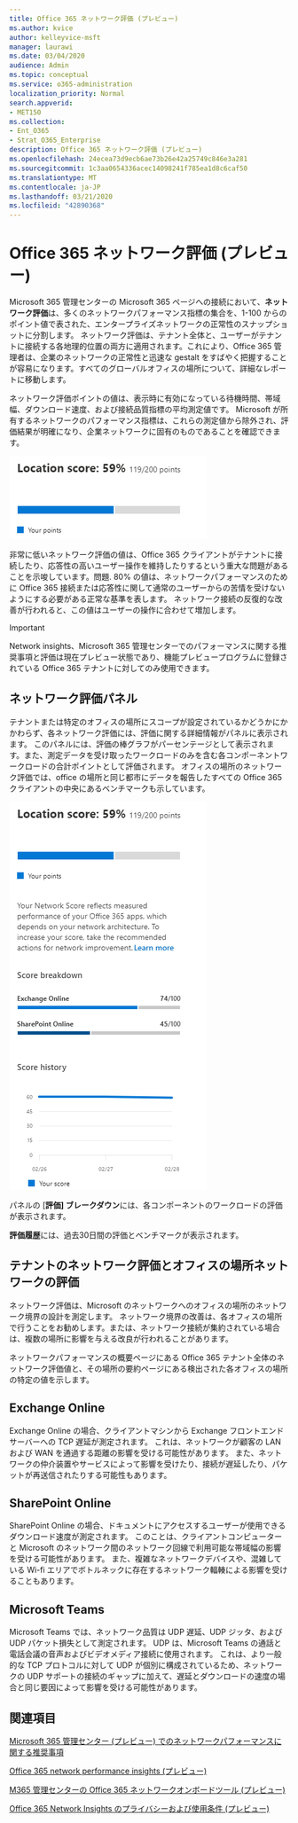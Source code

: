 ```yaml
---
title: Office 365 ネットワーク評価 (プレビュー)
ms.author: kvice
author: kelleyvice-msft
manager: laurawi
ms.date: 03/04/2020
audience: Admin
ms.topic: conceptual
ms.service: o365-administration
localization_priority: Normal
search.appverid:
- MET150
ms.collection:
- Ent_O365
- Strat_O365_Enterprise
description: Office 365 ネットワーク評価 (プレビュー)
ms.openlocfilehash: 24ecea73d9ecb6ae73b26e42a25749c846e3a281
ms.sourcegitcommit: 1c3aa0654336acec14098241f785ea1d8c6caf50
ms.translationtype: MT
ms.contentlocale: ja-JP
ms.lasthandoff: 03/21/2020
ms.locfileid: "42890368"
---
```

# <a name="office-365-network-assessment-preview"></a>Office 365 ネットワーク評価 (プレビュー)

Microsoft 365 管理センターの Microsoft 365 ページへの接続において、**ネットワーク評価**は、多くのネットワークパフォーマンス指標の集合を、1-100 からのポイント値で表された、エンタープライズネットワークの正常性のスナップショットに分割します。 ネットワーク評価は、テナント全体と、ユーザーがテナントに接続する各地理的位置の両方に適用されます。これにより、Office 365 管理者は、企業のネットワークの正常性と迅速な gestalt をすばやく把握することが容易になります。すべてのグローバルオフィスの場所について、詳細なレポートに移動します。

ネットワーク評価ポイントの値は、表示時に有効になっている待機時間、帯域幅、ダウンロード速度、および接続品質指標の平均測定値です。 Microsoft が所有するネットワークのパフォーマンス指標は、これらの測定値から除外され、評価結果が明確になり、企業ネットワークに固有のものであることを確認できます。

![ネットワーク評価の値](Media/m365-mac-perf/m365-mac-perf-overview-score-top.png)

非常に低いネットワーク評価の値は、Office 365 クライアントがテナントに接続したり、応答性の高いユーザー操作を維持したりするという重大な問題があることを示唆しています。問題. 80% の値は、ネットワークパフォーマンスのために Office 365 接続または応答性に関して通常のユーザーからの苦情を受けないようにする必要がある正常な基準を表します。 ネットワーク接続の反復的な改善が行われると、この値はユーザーの操作に合わせて増加します。

>[!IMPORTANT]
>Network insights、Microsoft 365 管理センターでのパフォーマンスに関する推奨事項と評価は現在プレビュー状態であり、機能プレビュープログラムに登録されている Office 365 テナントに対してのみ使用できます。

## <a name="network-assessment-panel"></a>ネットワーク評価パネル

テナントまたは特定のオフィスの場所にスコープが設定されているかどうかにかかわらず、各ネットワーク評価には、評価に関する詳細情報がパネルに表示されます。 このパネルには、評価の棒グラフがパーセンテージとして表示されます。また、測定データを受け取ったワークロードのみを含む各コンポーネントワークロードの合計ポイントとして評価されます。 オフィスの場所のネットワーク評価では、office の場所と同じ都市にデータを報告したすべての Office 365 クライアントの中央にあるベンチマークも示しています。

![ネットワーク評価の値の例](Media/m365-mac-perf/m365-mac-perf-overview-score.png)

パネルの [**評価] ブレークダウン**には、各コンポーネントのワークロードの評価が表示されます。

**評価履歴**には、過去30日間の評価とベンチマークが表示されます。

## <a name="tenant-network-assessments-and-office-location-network-assessments"></a>テナントのネットワーク評価とオフィスの場所ネットワークの評価

ネットワーク評価は、Microsoft のネットワークへのオフィスの場所のネットワーク境界の設計を測定します。 ネットワーク境界の改善は、各オフィスの場所で行うことをお勧めします。または、ネットワーク接続が集約されている場合は、複数の場所に影響を与える改良が行われることがあります。

ネットワークパフォーマンスの概要ページにある Office 365 テナント全体のネットワーク評価値と、その場所の要約ページにある検出された各オフィスの場所の特定の値を示します。

## <a name="exchange-online"></a>Exchange Online

Exchange Online の場合、クライアントマシンから Exchange フロントエンドサーバーへの TCP 遅延が測定されます。 これは、ネットワークが顧客の LAN および WAN を通過する距離の影響を受ける可能性があります。 また、ネットワークの仲介装置やサービスによって影響を受けたり、接続が遅延したり、パケットが再送信されたりする可能性もあります。

## <a name="sharepoint-online"></a>SharePoint Online

SharePoint Online の場合、ドキュメントにアクセスするユーザーが使用できるダウンロード速度が測定されます。 このことは、クライアントコンピューターと Microsoft のネットワーク間のネットワーク回線で利用可能な帯域幅の影響を受ける可能性があります。 また、複雑なネットワークデバイスや、混雑している Wi-fi エリアでボトルネックに存在するネットワーク輻輳による影響を受けることもあります。

## <a name="microsoft-teams"></a>Microsoft Teams

Microsoft Teams では、ネットワーク品質は UDP 遅延、UDP ジッタ、および UDP パケット損失として測定されます。 UDP は、Microsoft Teams の通話と電話会議の音声およびビデオメディア接続に使用されます。 これは、より一般的な TCP プロトコルに対して UDP が個別に構成されているため、ネットワークの UDP サポートの接続のギャップに加えて、遅延とダウンロードの速度の場合と同じ要因によって影響を受ける可能性があります。

## <a name="related-topics"></a>関連項目

[Microsoft 365 管理センター (プレビュー) でのネットワークパフォーマンスに関する推奨事項](office-365-network-mac-perf-overview.md)

[Office 365 network performance insights (プレビュー)](office-365-network-mac-perf-insights.md)

[M365 管理センターの Office 365 ネットワークオンボードツール (プレビュー)](office-365-network-mac-perf-onboarding-tool.md)

[Office 365 Network Insights のプライバシーおよび使用条件 (プレビュー)](office-365-network-mac-perf-privacy.md)
